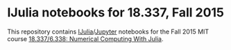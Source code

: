 # IJulia notebooks for 18.337, Fall 2015

This repository contains [IJulia](https://github.com/JuliaLang/IJulia.jl)/[Jupyter](https://jupyter.org/) notebooks for the Fall 2015 MIT course [18.337/6.338: Numerical Computing With Julia](courses.csail.mit.edu/18.337/2015).

